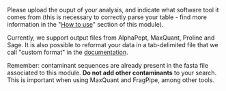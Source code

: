 Please upload the ouput of your analysis, and indicate what software 
tool it comes from (this is necessary to correctly parse your table - find 
more information in the "[How to use](https://proteobench.readthedocs.io/en/stable/available-modules/2-DDA-Quantification-ion-level/#how-to-use)" 
section of this module).

Currently, we support output files from AlphaPept, MaxQuant, Proline and Sage. It is also possible to reformat your data in a tab-delimited file that we call "custom format" in the [documentation](https://proteobench.readthedocs.io/en/stable/available-modules/2-DDA-Quantification-ion-level/#custom-format).

Remember: contaminant sequences are already present in the fasta file 
associated to this module. **Do not add other contaminants** to your 
search. This is important when using MaxQuant and FragPipe, among other tools.
